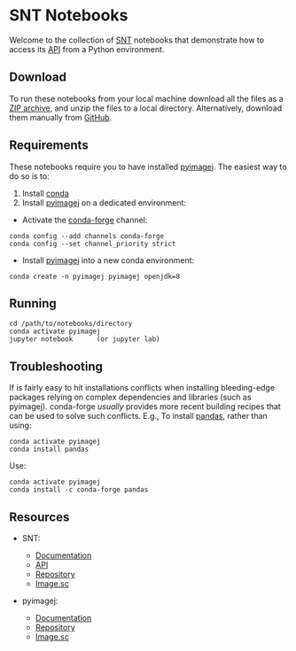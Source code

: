 # SNT Notebooks

Welcome to the collection of [SNT] notebooks that demonstrate how to access its
[API] from a Python environment.

## Download
To run these notebooks from your local machine download all the files as a
[ZIP archive](https://kinolien.github.io/gitzip/?download=https://github.com/morphonets/SNT/tree/master/notebooks),
and unzip the files to a local directory. Alternatively, download them manually
from [GitHub](https://github.com/morphonets/SNT/tree/master/notebooks).

## Requirements
These notebooks require you to have installed [pyimagej]. The easiest way to do
so is to:

1. Install [conda](https://www.anaconda.com/distribution/)
2. Install [pyimagej] on a dedicated environment:
 
  - Activate the [conda-forge](https://conda-forge.org/) channel:

  ```
  conda config --add channels conda-forge
  conda config --set channel_priority strict
  ```
  - Install [pyimagej] into a new conda environment:

  ```
  conda create -n pyimagej pyimagej openjdk=8
  ```

## Running

  ```
  cd /path/to/notebooks/directory
  conda activate pyimagej
  jupyter notebook      (or jupyter lab)
  ```

## Troubleshooting
If is fairly easy to hit installations conflicts when installing bleeding-edge
packages relying on complex dependencies and libraries (such as pyimagej).
conda-forge _usually_ provides more recent building recipes that can be used to
solve such conflicts. E.g., To install [pandas](https://pandas.pydata.org/),
rather than using:

```
conda activate pyimagej
conda install pandas
```

Use:

```
conda activate pyimagej
conda install -c conda-forge pandas
```

## Resources
 - SNT:
   - [Documentation][snt]
   - [API]
   - [Repository](https://github.com/morphonets/SNT)
   - [Image.sc](https://forum.image.sc/tag/snt/)

 - pyimagej:
   - [Documentation][pyimagej]
   - [Repository](https://github.com/imagej/pyimagej)
   - [Image.sc](https://forum.image.sc/tag/pyimagej/)

[snt]: https://imagej.net/SNT
[api]: https://morphonets.github.io/SNT
[pyimagej]: https://pypi.org/project/pyimagej/
